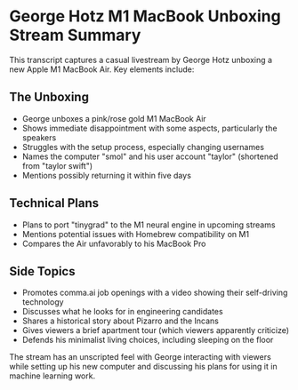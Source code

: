 # George Hotz M1 MacBook Unboxing Stream Summary

This transcript captures a casual livestream by George Hotz unboxing a new Apple M1 MacBook Air. Key elements include:

## The Unboxing
- George unboxes a pink/rose gold M1 MacBook Air
- Shows immediate disappointment with some aspects, particularly the speakers
- Struggles with the setup process, especially changing usernames
- Names the computer "smol" and his user account "taylor" (shortened from "taylor swift")
- Mentions possibly returning it within five days

## Technical Plans
- Plans to port "tinygrad" to the M1 neural engine in upcoming streams
- Mentions potential issues with Homebrew compatibility on M1
- Compares the Air unfavorably to his MacBook Pro

## Side Topics
- Promotes comma.ai job openings with a video showing their self-driving technology
- Discusses what he looks for in engineering candidates
- Shares a historical story about Pizarro and the Incans
- Gives viewers a brief apartment tour (which viewers apparently criticize)
- Defends his minimalist living choices, including sleeping on the floor

The stream has an unscripted feel with George interacting with viewers while setting up his new computer and discussing his plans for using it in machine learning work.